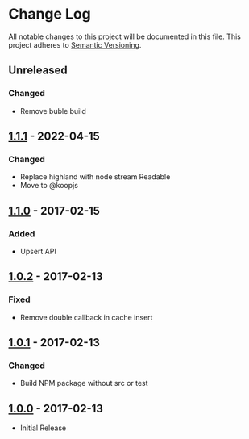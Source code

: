 # Change Log
All notable changes to this project will be documented in this file.
This project adheres to [Semantic Versioning](http://semver.org/).

## Unreleased
### Changed
* Remove buble build

## [1.1.1] - 2022-04-15
### Changed
* Replace highland with node stream Readable
* Move to @koopjs

## [1.1.0] - 2017-02-15
### Added
* Upsert API

## [1.0.2] - 2017-02-13
### Fixed
* Remove double callback in cache insert

## [1.0.1] - 2017-02-13
### Changed
* Build NPM package without src or test

## [1.0.0] - 2017-02-13
* Initial Release

[1.1.1]: https://github.com/koopjs/koop-cache-memory/releases/tag/v1.1.1
[1.1.0]: https://github.com/koopjs/koop-cache-memory/releases/tag/v1.1.0
[1.0.2]: https://github.com/koopjs/koop-cache-memory/releases/tag/v1.0.2
[1.0.1]: https://github.com/koopjs/koop-cache-memory/releases/tag/v1.0.1
[1.0.0]: https://github.com/koopjs/koop-cache-memory/releases/tag/v1.0.0
